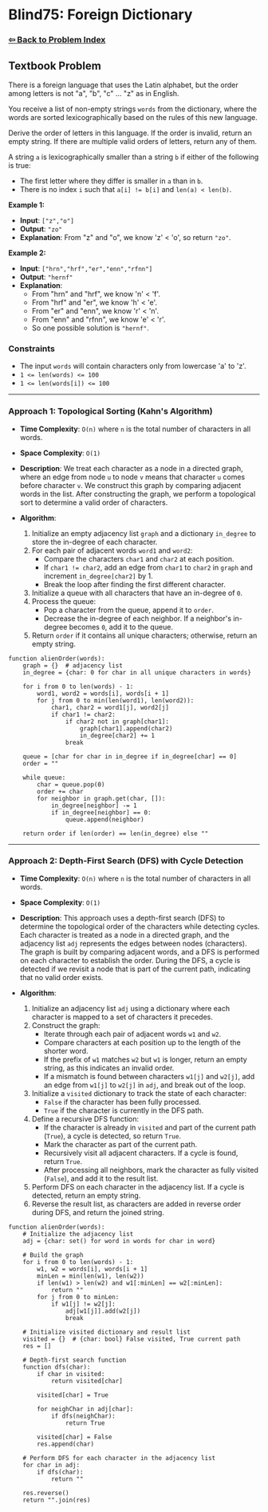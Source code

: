 # Blind75: Foreign Dictionary

### [⇦ Back to Problem Index](../../index.md)

## Textbook Problem

There is a foreign language that uses the Latin alphabet, but the order among letters is not "a", "b", "c" ... "z" as in English.

You receive a list of non-empty strings `words` from the dictionary, where the words are sorted lexicographically based on the rules of this new language.

Derive the order of letters in this language. If the order is invalid, return an empty string. If there are multiple valid orders of letters, return any of them.

A string `a` is lexicographically smaller than a string `b` if either of the following is true:

-   The first letter where they differ is smaller in `a` than in `b`.
-   There is no index `i` such that `a[i] != b[i]` and `len(a) < len(b)`.

**Example 1:**

-   **Input**: `["z","o"]`
-   **Output**: `"zo"`
-   **Explanation**: From "z" and "o", we know 'z' < 'o', so return `"zo"`.

**Example 2:**

-   **Input**: `["hrn","hrf","er","enn","rfnn"]`
-   **Output**: `"hernf"`
-   **Explanation**:
    -   From "hrn" and "hrf", we know 'n' < 'f'.
    -   From "hrf" and "er", we know 'h' < 'e'.
    -   From "er" and "enn", we know 'r' < 'n'.
    -   From "enn" and "rfnn", we know 'e' < 'r'.
    -   So one possible solution is `"hernf"`.

### Constraints

-   The input `words` will contain characters only from lowercase 'a' to 'z'.
-   `1 <= len(words) <= 100`
-   `1 <= len(words[i]) <= 100`

---

### Approach 1: Topological Sorting (Kahn's Algorithm)

-   **Time Complexity**: `O(n)` where `n` is the total number of characters in all words.
-   **Space Complexity**: `O(1)`
-   **Description**: We treat each character as a node in a directed graph, where an edge from node `u` to node `v` means that character `u` comes before character `v`. We construct this graph by comparing adjacent words in the list. After constructing the graph, we perform a topological sort to determine a valid order of characters.
-   **Algorithm**:

    1. Initialize an empty adjacency list `graph` and a dictionary `in_degree` to store the in-degree of each character.
    2. For each pair of adjacent words `word1` and `word2`:
        - Compare the characters `char1` and `char2` at each position.
        - If `char1 != char2`, add an edge from `char1` to `char2` in `graph` and increment `in_degree[char2]` by 1.
        - Break the loop after finding the first different character.
    3. Initialize a queue with all characters that have an in-degree of `0`.
    4. Process the queue:
        - Pop a character from the queue, append it to `order`.
        - Decrease the in-degree of each neighbor. If a neighbor's in-degree becomes `0`, add it to the queue.
    5. Return `order` if it contains all unique characters; otherwise, return an empty string.

```pseudo
function alienOrder(words):
    graph = {}  # adjacency list
    in_degree = {char: 0 for char in all unique characters in words}

    for i from 0 to len(words) - 1:
        word1, word2 = words[i], words[i + 1]
        for j from 0 to min(len(word1), len(word2)):
            char1, char2 = word1[j], word2[j]
            if char1 != char2:
                if char2 not in graph[char1]:
                    graph[char1].append(char2)
                    in_degree[char2] += 1
                break

    queue = [char for char in in_degree if in_degree[char] == 0]
    order = ""

    while queue:
        char = queue.pop(0)
        order += char
        for neighbor in graph.get(char, []):
            in_degree[neighbor] -= 1
            if in_degree[neighbor] == 0:
                queue.append(neighbor)

    return order if len(order) == len(in_degree) else ""
```

---

### Approach 2: Depth-First Search (DFS) with Cycle Detection

-   **Time Complexity**: `O(n)` where `n` is the total number of characters in all words.
-   **Space Complexity**: `O(1)`
-   **Description**: This approach uses a depth-first search (DFS) to determine the topological order of the characters while detecting cycles. Each character is treated as a node in a directed graph, and the adjacency list `adj` represents the edges between nodes (characters). The graph is built by comparing adjacent words, and a DFS is performed on each character to establish the order. During the DFS, a cycle is detected if we revisit a node that is part of the current path, indicating that no valid order exists.

-   **Algorithm**:

    1. Initialize an adjacency list `adj` using a dictionary where each character is mapped to a set of characters it precedes.
    2. Construct the graph:
        - Iterate through each pair of adjacent words `w1` and `w2`.
        - Compare characters at each position up to the length of the shorter word.
        - If the prefix of `w1` matches `w2` but `w1` is longer, return an empty string, as this indicates an invalid order.
        - If a mismatch is found between characters `w1[j]` and `w2[j]`, add an edge from `w1[j]` to `w2[j]` in `adj`, and break out of the loop.
    3. Initialize a `visited` dictionary to track the state of each character:
        - `False` if the character has been fully processed.
        - `True` if the character is currently in the DFS path.
    4. Define a recursive DFS function:
        - If the character is already in `visited` and part of the current path (`True`), a cycle is detected, so return `True`.
        - Mark the character as part of the current path.
        - Recursively visit all adjacent characters. If a cycle is found, return `True`.
        - After processing all neighbors, mark the character as fully visited (`False`), and add it to the result list.
    5. Perform DFS on each character in the adjacency list. If a cycle is detected, return an empty string.
    6. Reverse the result list, as characters are added in reverse order during DFS, and return the joined string.

```pseudo
function alienOrder(words):
    # Initialize the adjacency list
    adj = {char: set() for word in words for char in word}

    # Build the graph
    for i from 0 to len(words) - 1:
        w1, w2 = words[i], words[i + 1]
        minLen = min(len(w1), len(w2))
        if len(w1) > len(w2) and w1[:minLen] == w2[:minLen]:
            return ""
        for j from 0 to minLen:
            if w1[j] != w2[j]:
                adj[w1[j]].add(w2[j])
                break

    # Initialize visited dictionary and result list
    visited = {}  # {char: bool} False visited, True current path
    res = []

    # Depth-first search function
    function dfs(char):
        if char in visited:
            return visited[char]

        visited[char] = True

        for neighChar in adj[char]:
            if dfs(neighChar):
                return True

        visited[char] = False
        res.append(char)

    # Perform DFS for each character in the adjacency list
    for char in adj:
        if dfs(char):
            return ""

    res.reverse()
    return "".join(res)
```
